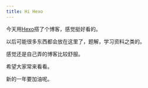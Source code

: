 ```yaml
---
title: Hi Hexo
---
```


今天用[Hexo](https://hexo.io/)搭了个博客，感觉挺好看的。

以后可能很多东西都会放在这里了，题解，学习资料之类的。

感觉还是自己弄的博客比较舒服。

希望大家常来看看。

新的一年要加油呢。
